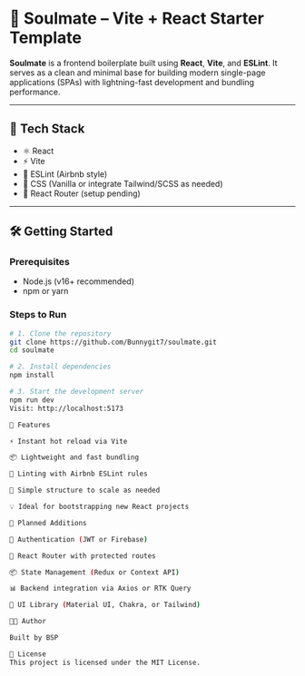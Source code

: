 # 💞 Soulmate – Vite + React Starter Template

**Soulmate** is a frontend boilerplate built using **React**, **Vite**, and **ESLint**. It serves as a clean and minimal base for building modern single-page applications (SPAs) with lightning-fast development and bundling performance.

---

## 🚀 Tech Stack

- ⚛️ React
- ⚡ Vite
- 🧹 ESLint (Airbnb style)
- 💅 CSS (Vanilla or integrate Tailwind/SCSS as needed)
- 🧱 React Router (setup pending)

---

## 🛠️ Getting Started

### Prerequisites

- Node.js (v16+ recommended)
- npm or yarn

### Steps to Run

```bash
# 1. Clone the repository
git clone https://github.com/Bunnygit7/soulmate.git
cd soulmate

# 2. Install dependencies
npm install

# 3. Start the development server
npm run dev
Visit: http://localhost:5173

🔮 Features

⚡ Instant hot reload via Vite

📦 Lightweight and fast bundling

📏 Linting with Airbnb ESLint rules

🌈 Simple structure to scale as needed

💡 Ideal for bootstrapping new React projects

🧱 Planned Additions

🔐 Authentication (JWT or Firebase)

🧾 React Router with protected routes

📦 State Management (Redux or Context API)

📊 Backend integration via Axios or RTK Query

🎨 UI Library (Material UI, Chakra, or Tailwind)

👨‍💻 Author

Built by BSP

📜 License
This project is licensed under the MIT License.
